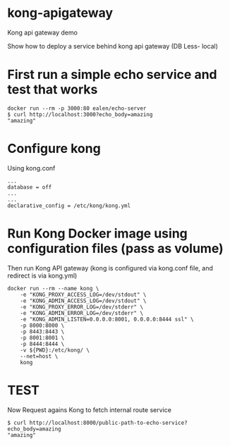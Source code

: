 # kong-apigateway
Kong api gateway demo

Show how to deploy a service behind kong api gateway (DB Less- local)

# First run a simple echo service and test that works
```
docker run --rm -p 3000:80 ealen/echo-server 
$ curl http://localhost:3000?echo_body=amazing
"amazing"
```

# Configure kong
Using kong.conf
```
...
database = off
...
...
declarative_config = /etc/kong/kong.yml

```
# Run Kong Docker image using configuration files (pass as volume)
Then run Kong API gateway (kong is configured via kong.conf file, and redirect is via kong.yml)
```
docker run --rm --name kong \
    -e "KONG_PROXY_ACCESS_LOG=/dev/stdout" \
    -e "KONG_ADMIN_ACCESS_LOG=/dev/stdout" \
    -e "KONG_PROXY_ERROR_LOG=/dev/stderr" \
    -e "KONG_ADMIN_ERROR_LOG=/dev/stderr" \
    -e "KONG_ADMIN_LISTEN=0.0.0.0:8001, 0.0.0.0:8444 ssl" \
    -p 8000:8000 \
    -p 8443:8443 \
    -p 8001:8001 \
    -p 8444:8444 \
    -v ${PWD}:/etc/kong/ \
    --net=host \
    kong
```

# TEST
Now Request agains Kong to fetch internal route service 
```
$ curl http://localhost:8000/public-path-to-echo-service?echo_body=amazing
"amazing"

```


